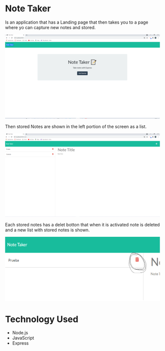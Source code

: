 # Note Taker 

Is an application that has a Landing page that then takes you to a page where yo can capture new notes and stored.

![Landing Page](./Assets/landingpage.png)

Then stored Notes are shown in the left portion of the screen as a list.

![](./Assets/Notepage.png)

Each stored notes has a delet botton that when it is activated note is deleted and a new list with stored notes is shown.

![](./Assets/delete.png)

# Technology Used

* Node.js
* JavaScript
* Express









